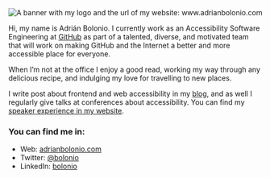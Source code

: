 <img src="https://pbs.twimg.com/profile_banners/22399077/1615901743/1500x500" alt="A banner with my logo and the url of my website: www.adrianbolonio.com" />

Hi, my name is Adrián Bolonio. I currently work as an Accessibility Software Engineering at [GitHub](https://github.com/) as part of a talented, diverse, and motivated team that will work on making GitHub and the Internet a better and more accessible place for everyone.

When I’m not at the office I enjoy a good read, working my way through any delicious recipe, and indulging my love for travelling to new places.

I write post about frontend and web accessibility in my [blog](http://adrianbolonio.com/en/blog), and as well I regularly give talks at conferences about accessibility. You can find my [speaker experience in my website](http://adrianbolonio.com/en/talks).

### You can find me in:

- Web: [adrianbolonio.com](http://adrianbolonio.com/)
- Twitter: [@bolonio](https://twitter.com/bolonio)
- LinkedIn: [bolonio](https://linkedin.com/in/adrianbolonio)

